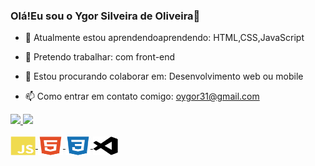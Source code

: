 ### Olá!Eu sou o Ygor Silveira de Oliveira👋

- 🌱 Atualmente estou aprendendoaprendendo: HTML,CSS,JavaScript
- 🧭 Pretendo trabalhar: com front-end
- 👯 Estou procurando colaborar em: Desenvolvimento web ou mobile
- 📫 Como entrar em contato comigo: oygor31@gmail.com

   <div>
<a href="https://github.com/ygor-silveira-oliveira">
<img height="180em" src="https://github-readme-stats.vercel.app/api?username=ygor-silveira-oliveira&show_icons=true&theme=dark&include_all_commits=true&count_private=true"/> <img height="180em" src="https://github-readme-stats.vercel.app/api/top-langs/?username=ygor-silveira-oliveira&layout=compact&langs_count=16&theme=dark"/>
    </div>
   <div style="display: inline_block"><br>
<img align="center" alt="Ygor-Js" height="30" width="40" src="https://raw.githubusercontent.com/devicons/devicon/master/icons/javascript/javascript-plain.svg">
<img align="center" alt="Ygor-HTML" height="30" width="40" src="https://raw.githubusercontent.com/devicons/devicon/master/icons/html5/html5-plain.svg">
<img align="center" alt="Ygor-CSS" height="30" width="40" src="https://raw.githubusercontent.com/devicons/devicon/master/icons/css3/css3-plain.svg">
<img align="center" alt="Ygor-VsCode" height="30" width="40" src="https://raw.githubusercontent.com/devicons/devicon/master/icons/vscode/vscode-plain.svg">
  </div>
     

